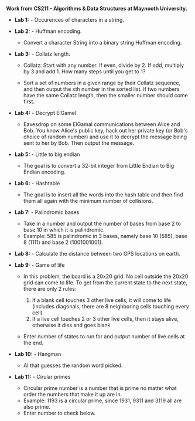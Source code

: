 **Work from CS211 - Algorithms & Data Structures at Maynooth University.**


* **Lab 1:** - Occurences of characters in a string.

* **Lab 2:** - Huffman encoding.

    * Convert a character String into a binary string Huffman encoding.

* **Lab 3:** - Collatz length.

    * Collatz: Start with any number. If even, divide by 2. If odd, multiply by 3 and add 1. How many steps until you get to 1?

    * Sort a set of numbers in a given range by their Collatz sequence, and then output the xth number in the sorted list. If two numbers have the same Collatz length, then the smaller number should come first.
  
* **Lab 4:** - Decrypt ElGamel

    * Eavesdrop on some ElGamal communications between Alice and Bob. You know Alice's public key, hack out her private key (or Bob's choice of random number) and use it to decrypt the message being sent to her by Bob. Then output the message.

* **Lab 5:** - Little to big endian

    * The goal is to convert a 32-bit integer from Little Endian to Big Endian encoding.

* **Lab 6:** - Hashtable

    * The goal is to insert all the words into the hash table and then find them all again with the minimum number of collisions.

* **Lab 7:** - Palindromic bases

    * Take in a number and output the number of bases from base 2 to base 10 in which it is palindromic.
    * Example: 585 is palindromic in 3 bases, namely base 10 (585), base 8 (1111) and base 2 (1001001001).

* **Lab 8:** -  Calculate the distance between two GPS locations on earth.

* **Lab 9:** - Game of life

    * In this problem, the board is a 20x20 grid. No cell outside the 20x20 grid can come to life. To get from the current state to the next state, there are only 2 rules:
        1. If a blank cell touches 3 other live cells, it will come to life (includes diagonals, there are 8 neighboring cells touching every cell)
        2. If a live cell touches 2 or 3 other live cells, then it stays alive, otherwise it dies and goes blank

    * Enter number of states to run for and output number of live cells at the end.

* **Lab 10:** - Hangman

    * AI that guesses the random word picked.

* **Lab 11:** - Cirular primes
    * Circular prime number is a number that is prime no matter what order the numbers that make it up are in.
    * Example: 1193 is a circular prime, since 1931, 9311 and 3119 all are also prime.
    * Enter number to check below.
